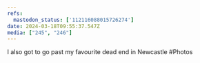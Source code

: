 ```yaml
---
refs:
  mastodon_status: ['112116088015726274']
date: 2024-03-18T09:55:37.547Z
media: ["245", "246"]
---
```


I also got to go past my favourite dead end in Newcastle #Photos
